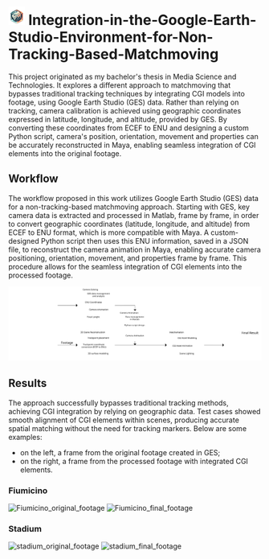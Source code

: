# ![cube_globe_icon](https://github.com/FedericoCGI/Integration-in-the-Google-Earth-Studio-Environment-for-Non-Tracking-Based-Matchmoving/blob/main/images/cube_globe_icon.png)   Integration-in-the-Google-Earth-Studio-Environment-for-Non-Tracking-Based-Matchmoving 
This project originated as my bachelor's thesis in Media Science and Technologies. 
It explores a different approach to matchmoving that bypasses traditional tracking techniques by integrating CGI models into footage, using Google Earth Studio (GES) data.
Rather than relying on tracking, camera calibration is achieved using geographic coordinates expressed in latitude, longitude, and altitude, provided by GES.
By converting these coordinates from ECEF to ENU and designing a custom Python script, camera's position, orientation, movement and properties can be accurately reconstructed in Maya, enabling seamless integration of CGI elements into the original footage.

## Workflow
The workflow proposed in this work utilizes Google Earth Studio (GES) data for a non-tracking-based matchmoving approach. Starting with GES, key camera data is extracted and processed in Matlab, frame by frame, in order to convert geographic coordinates (latitude, longitude, and altitude) from ECEF to ENU format, which is more compatible with Maya. A custom-designed Python script then uses this ENU information, saved in a JSON file, to reconstruct the camera animation in Maya, enabling accurate camera positioning, orientation, movement, and properties frame by frame. This procedure allows for the seamless integration of CGI elements into the processed footage.

![Project Workflow](https://github.com/FedericoCGI/Integration-in-the-Google-Earth-Studio-Environment-for-Non-Tracking-Based-Matchmoving/blob/main/images/workflow_00.svg)

## Results
The approach successfully bypasses traditional tracking methods, achieving CGI integration by relying on geographic data. Test cases showed smooth alignment of CGI elements within scenes, producing accurate spatial matching without the need for tracking markers. Below are some examples: 
- on the left, a frame from the original footage created in GES;
- on the right, a frame from the processed footage with integrated CGI elements.

### Fiumicino
![Fiumicino_original_footage]() ![Fiumicino_final_footage]()

### Stadium
![stadium_original_footage]() ![stadium_final_footage]()

